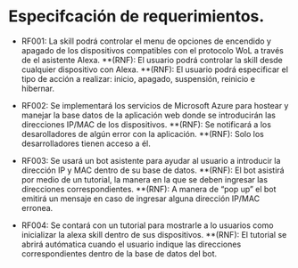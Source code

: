 # Especifcación de requerimientos.

* RF001: La skill podrá controlar el menu de opciones de encendido y apagado de los dispositivos compatibles con el protocolo WoL a través de el asistente Alexa.
**(RNF): El usuario podrá controlar la skill desde cualquier dispositivo con Alexa.
**(RNF): El usuario podrá especificar el tipo de acción a realizar: inicio, apagado, suspensión, reinicio e hibernar.

* RF002: Se implementará los servicios de Microsoft Azure para hostear y manejar la base datos de la aplicación web donde se introducirán las direcciones IP/MAC de los dispositivos.
**(RNF): Se notificará a los desarolladores de algún error con la aplicación.
**(RNF): Solo los desarrolladores tienen acceso a él.

* RF003: Se usará un bot asistente para ayudar al usuario a introducir la dirección IP y MAC dentro de su base de datos.
**(RNF): El bot asistirá por medio de un tutorial, la manera en la que se deben ingresar las direcciones correspondientes. 
**(RNF): A manera de “pop up” el bot emitirá un mensaje en caso de ingresar alguna dirección IP/MAC erronea. 

* RF004: Se contará con un tutorial para mostrarle a lo usuarios como inicializar la alexa skill dentro de sus dispositivos.
**(RNF): El tutorial se abrirá autómatica cuando el usuario indique las direcciones correspondientes dentro de la base de datos del bot.



